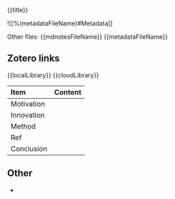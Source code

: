 {{title}}

![[%(metadataFileName)#Metadata]]

Other files:
{{mdnotesFileName}}
{{metadataFileName}}

## Zotero links

{{localLibrary}}
{{cloudLibrary}}

|  Item        |  Content  |
|:-------------|:----------|
|  Motivation  |           |
|  Innovation  |           |
|  Method      |           |
|  Ref         |           |
|  Conclusion  |           |  

## Other
- 
